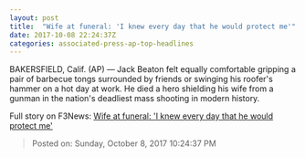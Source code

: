 ```yaml
---
layout: post
title:  "Wife at funeral: 'I knew every day that he would protect me'"
date: 2017-10-08 22:24:37Z
categories: associated-press-ap-top-headlines
---
```


BAKERSFIELD, Calif. (AP) — Jack Beaton felt equally comfortable gripping a pair of barbecue tongs surrounded by friends or swinging his roofer's hammer on a hot day at work. He died a hero shielding his wife from a gunman in the nation's deadliest mass shooting in modern history.


Full story on F3News: [Wife at funeral: 'I knew every day that he would protect me'](http://www.f3nws.com/n/2ajzrC)

> Posted on: Sunday, October 8, 2017 10:24:37 PM
